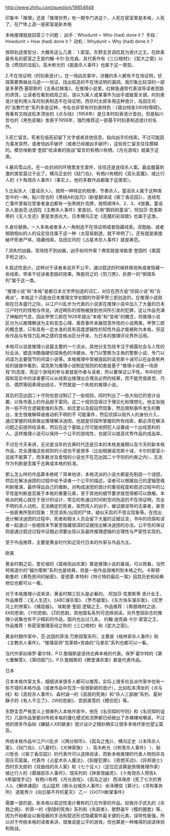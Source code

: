[推理小说]:http://zh.wikipedia.org/wiki/%E6%8E%A8%E7%90%86%E5%B0%8F%E8%AA%AA
http://www.zhihu.com/question/19854648

[驰星周]:http://zh.wikipedia.org/wiki/%E9%A6%B3%E6%98%9F%E5%91%A8

印象中「推理」还是「推理世界」有一期专门讲这个，人死在密室里是本格，人死了，在尸体上造一座密室是新本格


本格推理就是回答三个问题：
凶手：Whodunit = Who (had) done it？
手段：Howdunit = How (had) done it？
动机：Whydunit = Why (had) done it？


按照轨迹类型分，大概有这么几类：
1.密室。东野圭吾调侃其为诡计之王。在欧美最有名的密室之王是约翰·卡尔·狄克森，其代表作有《三口棺材》、《犹大之窗》以及《燃烧的法庭》。高木彬光的《能面杀人事件》也属于这一类型。

2.不在场证明（时刻表诡计）。在一场凶杀案中，涉嫌的多人都有不在场证明，侦探需要靠蛛丝马迹一一验证，找出假造的不在场证明的漏洞。我印象比较深的一部是多萝西·塞耶斯的《五条红鲱鱼》，在推理小说里，红鲱鱼通常代表误导读者思路的诱饵，让读者在看到结局之前，误以为某人或某事件为凶手或破案关键。时刻表诡计是利用火车时刻表制造不在场证明，西京村太郎多用这种诡计，岛田庄司的“吉敷竹史”系列多是这种，书名也非常有时刻表特色：《寝台特急1/60秒障碍》。我看有文档说松本清张的《点与线》（1958年）是日本时刻表诡计首创，但是鲇川哲也的《黑色皮箱》发表于1956年，强烈推荐这一部基于时刻表制造诡计的名作。

3.死亡留言。死者在临死前留下文字或者其他信息，指向凶手的线索。不过可能因为事发突然，或者怕凶手破坏（或者已经被凶手破坏），这些死亡留言往往模糊的。模仿埃勒里·奎因“给读者的挑战”留言的有栖川有栖，《月光游戏》就属于这类。

4.暴风雪山庄。在一处封闭的环境里发生案件，往往还是连续杀人案。最血腥最刺激的类型莫过于此了。横沟正史的《狱门岛》、有栖川有栖的《双头恶魔》、绫辻行人的《十角馆杀人事件》（事实上，他的多数作品都属于这类型）。

5.比拟杀人（童谣杀人）。按照一种特定的规律、节奏杀人，童谣杀人属于这种类型中的一种。鲇川哲也的《黑桃A的血咒》(新星翻译成《紫丁香庄园》），连续死亡事件里每位受害者身边都有一张黑桃扑克牌，按照顺序A、2、3、4放置。童谣杀人是由范·达因在《主教杀人事件》里首创，引用“鹅妈妈童谣”。阿加莎·克里斯蒂的《无人生还》更是发扬光大。日本横沟正史《恶魔的彩球歌》也属于这类。

6.身份替换。一人多角或者多人一角制造不在场证明或者隐藏线索。双胞胎、或者相貌相似的人的设定往往属于这一种（太容易剧透，就不举例了）。还有就是直接破坏死者尸体，隐藏线索。岛田庄司的《占星术杀人事件》就是典范。

7.消失的凶器。现场找不到凶器，凶手如何作案？典型就是埃勒里·奎因的《美国手枪之谜》。

8.叙述性诡计。这种对于读者来说并不公平，通过叙述的时候转换视角或者隐藏一些线索，带来干扰读者思路的效果。殊能将之的《剪刀男》、折原一的“倒错系列”属于这一类。



“推理小说”和“本格”是都日本文学界创造的词汇，对应在西方是“侦探小说”和“古典派”。本格这个词是由日本推理文学初期的作家甲贺三郎创造的，在推理小说刚刚在日本盛行之际，以江户川乱步为代表的小说家在推理小说中加入了大量的日本江户时代的怪物与传说，讲述畸形的怪物被放到世间所引发的犯罪，这让作品充满了神秘的气息，因此甲贺三郎在1926年提出“本格”和“变格”的概念，将推理小说区分为以推理解谜为主和变态心理、离奇事件来展现意外性的小说两类。甲贺三郎的概念里，只有具有一定水准的具有高度逻辑性的知性作品才能被称为本格，将这些作品与有怪力乱神之感的变格派区分开来，为日本的推理评论界所沿用。

本格可以说是推理小说最主要的一个流派，其他分支包括专注于揭露社会与人性的社会派、塑造冷酷强硬侦探角色的冷硬派、专门以警察为主角的警察小说、专门以间谍为主要情节的间谍小说等。本格推理中常被提起的诺克斯十诫可以在@吴彬冉 给的链接中看到，诺克斯为推理小说制定规则的初衷是基于“推理小说是一场游戏”的态度，而这个游戏的参与者就是作者与读者，所以要保证公平性。书中的侦探和现实中的读者要可以从线索出推理出合理且必然的结果，而不能凭借直觉、巧合、偶然等因素得出结论，不然就是一个失败的推理小说。

其后的范达因二十守则也尝试制订了一些规则，同时列出了一些大俗烂的诡计设置，以免市面上的作品趋于雷同。这二十规则显得过于理论化和理想化，他主张抛弃一些不符合逻辑思维的东西，如恋爱以及超自然现象，然后限制事件发生的舞台，发生很难解释或者动机不明的不 可能事件，然后侦探以局外人的身份介入，通过掌握的线索做出推理解决迷团。也就是侦探所掌握的所有线索，都必须在解决问题之前提供给读者，然后在这个基础上尽可能地把犯人设置成一个出戏意料的人，这样推理小说可以保持一个公平的游戏性，也就可以提高优秀作品的成品率。

不过在今天来讲，无论是当年的古典时代还是日本的本格发展期以及今天的新本格作品，完全遵循这些规则的小说也不是很多（比如根据诺克斯十诫，卡尔的密室小说就不能算了，而多数涉及爱情的小说也不在范达因二十守则的约束之内），无法作为判断是否属于古典或本格的标准。

那么怎么样的作品算本格呢？简单地讲，本格流派的小说大都是先制造一个谜团，然后在解决迷团的过程中给予读者一个公平的描述，读者可以根据自己的逻辑思维判断推演，最终得出自己的推断。对构成迷团的诡计的重视程度和叙述过程中的公平性是判断是否属于本格的重要元素，至于其他的细节要求我觉得都可以商榷。本格派的核心就在于诡计的设计，常见的有通过时间和空间伪造的不在场证明，完全不明的杀人动机，无法确定的死者，突然闯人的凶手，被证据误导的无辜者，甚至一些匪夷所思的现象：凭空消失/出现的尸体，疑似天启的不思议现象等。在找出诡计解决迷团的过程中，死者和相关人员会留下大量的证据证言，书中的侦探和读者一起通过一些细枝末节甚至隐藏很深的证据找出解决迷团的办法。公平性的保证则是通过叙述过程中证据必须要出现以及最终推理逻辑的合理性与严密性实现的。

至于作品推荐，主要是黄金时代和近现代日本的作家与作品为主。

欧美

黄金时期之前，爱伦坡的《莫格街凶杀案》算是推理小说的鼻祖，可以观看。当然柯南道尔的“福尔摩斯”系列也是经典，但是一些作品很难列到本格之列。卡斯顿·勒鲁的《黄色房间的秘密》、爱德蒙·本特利《特仑特的最后一案》因其历史和经典地位也都可以一看。

对于本格推理小说来讲，黄金时期三巨头是必看的。
阿加莎·克里斯蒂 诡计女王，作品推荐：《无人生还》、《ABC谋杀案》、《罗杰疑案》、《东方快车谋杀案》、《尼罗河上的惨案》、《捕鼠器》。
埃勒里·奎因 逻辑之王，作品推荐：《希腊棺材之谜、《X的悲剧、《Y的悲剧、《Z的悲剧，其他国名系列可选择阅读。另外奎因杂志的推理小说集也有不少精彩的作品，国内也出过几本。
约翰·迪克森·卡尔 密室之王，作品推荐：有密室推理圣经之称的《三口棺材》和《犹大之窗》。

黄金时期作家中，范·达因的菲洛·万斯探案系列，主要是《格林家杀人事件》和《主教杀人事件》，“推理巫师”克莱顿•劳森的“马里尼”系列也都可以一看。

当代作家如保罗·霍尔特、P.D.詹姆斯是坚持古典本格的代表。保罗·霍尔特的《第七重解答》、《第四扇门》，P.D.詹姆斯的《教堂谋杀案》都是代表作品。

日本

日本本格作家太多，细细讲来很多人都可以推荐。实际上很多社会派作家中也有一些不错的本格作品（或者作品中包含一些很新颖的诡计），比如松本清张的《点与线》和《高校杀人事件》、森村诚一的《高层的死角》和“杀人三部曲”系列、夏树静子的《有人不见了》、《W的悲剧》、宫部美雪的《模仿犯》等。

东野圭吾严格意义上很难列入本格作家中，他在《名侦探的守则》和《名侦探的诅咒》几部作品里都对传统本格的僵化模式和流弊都已经做出了赤裸裸地嘲讽，不过他的很多作品如《嫌疑人X的献身》诡计设计之精妙确实让很多本格作家也望尘莫及。

传统本格作品中江户川乱步（《两分铜币》、《孤岛之鬼》）、横沟正史（《本阵杀人案》、《狱门岛》、《八墓村》、《犬神家族》 ）、高木彬光（《刺青杀人事件》 ）、鲇川哲也（《紫丁香庄园》）的代表作可以选择阅读，而新本格推理的代表人物则非岛田庄司莫属，代表作《占星术杀人魔法》、《斜屋犯罪》、《奇想天动》、《异邦骑士》
西村京太郎的《双曲线的杀人案》和《七个证人》（这位应该算是旅情推理作家）
绫辻行人的《雾越邸杀人事件》、馆系列的《钟表馆幽灵》、《十角馆杀人预告》、《黑猫馆手记》
有栖川有栖 《月光游戏》、《孤岛之谜》
西泽保彦《死了七次的男人》、《解体诸因》
北山猛邦《断头台城杀人事件》
米泽穗信《算计》、《寻狗事务所》
道尾秀介《向日葵不开的夏天》
乙一《GOTH断掌事件》

需要一提的是，新本格以叙述性诡计著称的几位作家的作品，如我孙子武丸的《杀戮之病》、折原一的《倒错的死角》系列和《失踪者》、歌野晶午《樱的圈套》等，因为开始都会以极隐蔽的手法和叙述形式隐藏案件最关键的元素，误导性极强，所以对于传统本格的读者来讲，很难说是公平的游戏，但也算是一种难得的阅读体验和挑战。